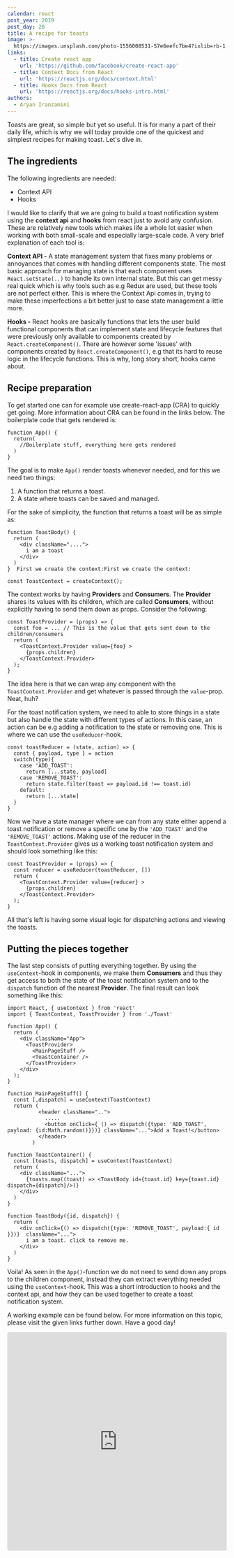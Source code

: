 ```yaml
---
calendar: react
post_year: 2019
post_day: 20
title: A recipe for toasts
image: >-
  https://images.unsplash.com/photo-1556008531-57e6eefc7be4?ixlib=rb-1.2.1&ixid=eyJhcHBfaWQiOjEyMDd9&auto=format&fit=crop&w=2539&q=80
links:
  - title: Create react app
    url: 'https://github.com/facebook/create-react-app'
  - title: Context Docs from React
    url: 'https://reactjs.org/docs/context.html'
  - title: Hooks Docs from React
    url: 'https://reactjs.org/docs/hooks-intro.html'
authors:
  - Aryan Iranzamini
---
```

Toasts are great, so simple but yet so useful. It is for many a part of their daily life, which is why we will today provide one of the quickest and simplest recipes for making toast. Let's dive in.

## The ingredients

The following ingredients are needed:

* Context API
* Hooks

I would like to clarify that we are going to build a toast notification system using the **context api** and **hooks** from react just to avoid any confusion. These are relatively new tools which makes life a whole lot easier when working with both small-scale and especially large-scale code. A very brief explanation of each tool is:

**Context API -** A state management system that fixes many problems or annoyances that comes with handling different components state. The most basic approach for managing state is that each component uses `React.setState(..)` to handle its own internal state. But this can get messy real quick which is why tools such as e.g Redux are used, but these tools are not perfect either. This is where the Context Api comes in, trying to make these imperfections a bit better just to ease state management a little more.

**Hooks -** React hooks are basically functions that lets the user build functional components that can implement state and lifecycle features that were previously only available to components created by `React.createComponent()`. There are however some 'issues' with components created by `React.createComponent()`, e.g that its hard to reuse logic in the lifecycle functions. This is why, long story short, hooks came about.

## Recipe preparation

To get started one can for example use create-react-app (CRA) to quickly get going. More information about CRA can be found in the links below. The boilerplate code that gets rendered is:

```
function App() {
  return(
    //Boilerplate stuff, everything here gets rendered
  )
}
```

The goal is to make `App()` render toasts whenever needed, and for this we need two things:

1. A function that returns a toast.
2. A state where toasts can be saved and managed.

For the sake of simplicity, the function that returns a toast will be as simple as:

```
function ToastBody() {
  return (
    <div className="....">
      i am a toast
    </div>
  )
}  First we create the context:First we create the context:
```

```
const ToastContext = createContext();
```

The context works by having **Providers** and **Consumers**. The **Provider** shares its values with its children, which are called **Consumers**, without explicitly having to send them down as props. Consider the following:

```
const ToastProvider = (props) => {
  const foo = ... // This is the value that gets sent down to the children/consumers
  return (
    <ToastContext.Provider value={foo} >
      {props.children}
    </ToastContext.Provider>
  );
}
```

The idea here is that we can wrap any component with the `ToastContext.Provider`   and get whatever is passed through the `value`-prop. Neat, huh?

For the toast notification system, we need to able to store things in a state but also handle the state with different types of actions. In this case, an action can be e.g adding a notification to the state or removing one. This is where we can use the `useReducer`-hook.

```
const toastReducer = (state, action) => {
  const { payload, type } = action
  switch(type){
    case 'ADD_TOAST':
      return [...state, payload]
    case 'REMOVE_TOAST':
      return state.filter(toast => payload.id !== toast.id)
    default:
      return [...state]
  }
}
```

Now we have a state manager where we can from any state either append a toast notification or remove a specific one by the `'ADD_TOAST'` and the `'REMOVE_TOAST'` actions. Making use of the reducer in the `ToastContext.Provider` gives us a working toast notification system and should look something like this:

```
const ToastProvider = (props) => {
  const reducer = useReducer(toastReducer, [])
  return (
    <ToastContext.Provider value={reducer} >
      {props.children}
    </ToastContext.Provider>
  );
}
```

All that's left is having some visual logic for dispatching actions and viewing the toasts.

## Putting the pieces together

The last step consists of putting everything together. By using the `useContext`-hook in components, we make them **Consumers** and thus they get access to both the state of the toast notification system and to the `dispatch` function of the nearest **Provider**. The final result can look something like this:

```
import React, { useContext } from 'react'
import { ToastContext, ToastProvider } from './Toast'

function App() {
  return (
    <div className="App">
      <ToastProvider>
        <MainPageStuff />
        <ToastContainer />
      </ToastProvider>
    </div>
  );
}

function MainPageStuff() {
  const [,dispatch] = useContext(ToastContext)
  return (
          <header className="..">
            .....
            <button onClick={ () => dispatch({type: 'ADD_TOAST', payload: {id:Math.random()}})} className="...">Add a Toast!</button>
          </header>
        )

function ToastContainer() {
  const [toasts, dispatch] = useContext(ToastContext)
  return (
    <div className="...">
      {toasts.map((toast) => <ToastBody id={toast.id} key={toast.id} dispatch={dispatch}/>)}
    </div>
  )
}

function ToastBody({id, dispatch}) {
  return (
    <div onClick={() => dispatch({type: 'REMOVE_TOAST', payload:{ id }})}  className="...">
      i am a toast. click to remove me.
    </div>
  )
}
```

Voila! As seen in the `App()`-function we do not need to send down any props to the children component, instead they can extract everything needed using the `useContext`-hook. This was a short introduction to hooks and the context api, and how they can be used together to create a toast notification system.

A working example can be found below. For more information on this topic, please visit the given links further down. Have a good day!

<iframe
     src="https://codesandbox.io/embed/polished-bird-yx7ym?fontsize=14&hidenavigation=1&theme=dark"
     style="width:100%; height:500px; border:0; border-radius: 4px; overflow:hidden;"
     title="polished-bird-yx7ym"
     allow="geolocation; microphone; camera; midi; vr; accelerometer; gyroscope; payment; ambient-light-sensor; encrypted-media; usb"
     sandbox="allow-modals allow-forms allow-popups allow-scripts allow-same-origin"
   ></iframe>
